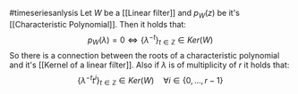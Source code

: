 #timeseriesanlysis 
Let $W$ be a [[Linear filter]] and $p_{W}(z)$ be it's [[Characteristic Polynomial]]. Then it holds that:
$$
p_{W}(\lambda)=0\Longleftrightarrow \{\lambda^{-t}\}_{t\in \mathbb{Z}}\in Ker(W)
$$
So there is a connection between the roots of a characteristic polynomial and it's [[Kernel of a linear filter]]. 
Also if $\lambda$ is of multiplicity of $r$ it holds that:
$$
\{\lambda^{-t}t^i\}_{t\in \mathbb{Z}}\in Ker(W)\hspace{1em} \forall i \in \{0,\dots,r-1\}
$$
